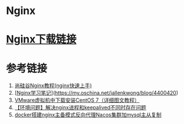 

# Nginx

# [Nginx下载链接](http://nginx.org/en/download.html)

# 参考链接

1. [尚硅谷Nginx教程(nginx快速上手)](https://www.bilibili.com/video/BV1zJ411w7SV?p=6)
2. [[Nginx学习笔记](https://my.oschina.net/jallenkwong/blog/4400420)](https://my.oschina.net/jallenkwong/blog/4400420)
3. [VMware虚拟机中下载安装CentOS 7（详细图文教程）](https://blog.csdn.net/Alger_/article/details/111193639)
4. [【环境问题】解决nginx进程和keepalived不同时存在问题](https://blog.csdn.net/wangjx92/article/details/79854616)
5. [docker搭建nginx主备模式反向代理Nacos集群加mysql主从复制](https://blog.csdn.net/weixin_44790046/article/details/106857369)